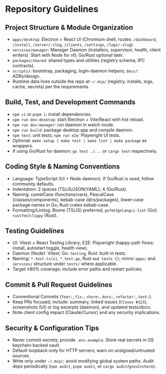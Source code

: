 # Repository Guidelines

## Project Structure & Module Organization
- `apps/desktop`: Electron + React UI (Chromium shell, routes: `/dashboard`, `/install`, `/server/:slug`, `/clients`, `/settings`, `/logs/:slug`).
- `services/manager`: Manager Daemon (installers, supervisor, health, client writers). Start with Node for v0; Go/Rust optional later.
- `packages/shared`: shared types and utilities (registry schema, IPC contracts).
- `scripts/`: bootstrap, packaging, login-daemon helpers; `docs/`: ADRs/design.
- Runtime data lives outside the repo at `~/.mcp/` (registry, installs, logs, cache, secrets) per the requirements.

## Build, Test, and Development Commands
- `npm ci` or `pnpm i`: install dependencies.
- `npm run dev:desktop`: start Electron + Vite/React with hot reload.
- `npm run dev:manager`: run daemon in watch mode.
- `npm run build`: package desktop app and compile daemon.
- `npm test`: unit tests; `npm run e2e`: Playwright UI tests.
- Optional: `make setup | make test | make lint | make package` as wrappers.
- If using Go/Rust for daemon: `go test ./...` or `cargo test` respectively.

## Coding Style & Naming Conventions
- Language: TypeScript (UI + Node daemon). If Go/Rust is used, follow community defaults.
- Indentation: 2 spaces (TS/JS/JSON/YAML); 4 (Go/Rust).
- Naming: camelCase (functions/vars), PascalCase (classes/components), kebab-case (dirs/packages), lower-case package names in Go; Rust crates kebab-case.
- Formatting/Linting: Biome (TS/JS) preferred; `gofmt`/`golangci-lint` (Go); `rustfmt`/`clippy` (Rust).

## Testing Guidelines
- UI: Vitest + React Testing Library; E2E: Playwright (happy-path flows: install, autostart toggle, health view).
- Daemon (Node): Vitest; Go: `testing`; Rust: built-in tests.
- Naming: `*.test.ts(x)`, `*_test.go`, Rust `mod tests {}`; mirror `apps/` and `services/` structure under `tests/` where applicable.
- Target ≥80% coverage; include error paths and restart policies.

## Commit & Pull Request Guidelines
- Conventional Commits (`feat:`, `fix:`, `chore:`, `docs:`, `refactor:`, `test:`).
- Keep PRs focused; include: summary, linked issues (`Closes #123`), screenshots (UI) or log excerpts (daemon), and updated tests/docs.
- Note client config impact (Claude/Cursor) and any security implications.

## Security & Configuration Tips
- Never commit secrets; provide `.env.example`. Store real secrets in OS keychain-backed vault.
- Default loopback-only for HTTP servers; warn on unsigned/untrusted sources.
- Write only under `~/.mcp/`; avoid modifying global system paths. Audit deps periodically (`npm audit`, `pnpm audit`, or `cargo audit`/`govulncheck`).
